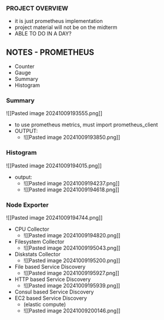 ### PROJECT OVERVIEW
- it is just prometheus implementation
- project material will not be on the midterm
- ABLE TO DO IN A DAY?

## NOTES - PROMETHEUS
- Counter 
- Gauge
- Summary
- Histogram

### Summary
![[Pasted image 20241009193555.png]]
- to use prometheus metrics, must import prometheus_client
- OUTPUT:
	- ![[Pasted image 20241009193850.png]]

### Histogram
![[Pasted image 20241009194015.png]]
- output:
	- ![[Pasted image 20241009194237.png]]
	- ![[Pasted image 20241009194618.png]]

### Node Exporter
![[Pasted image 20241009194744.png]]
- CPU Collector
	- ![[Pasted image 20241009194820.png]]
- Filesystem Collector
	- ![[Pasted image 20241009195043.png]]
- Diskstats Collector
	- ![[Pasted image 20241009195200.png]]
- File based Service Discovery
	- ![[Pasted image 20241009195927.png]]
- HTTP based Service Discovery
	- ![[Pasted image 20241009195939.png]]
- Consul based Service Discovery
- EC2 based Service Discovery
	- (elastic compute)
	- ![[Pasted image 20241009200146.png]]